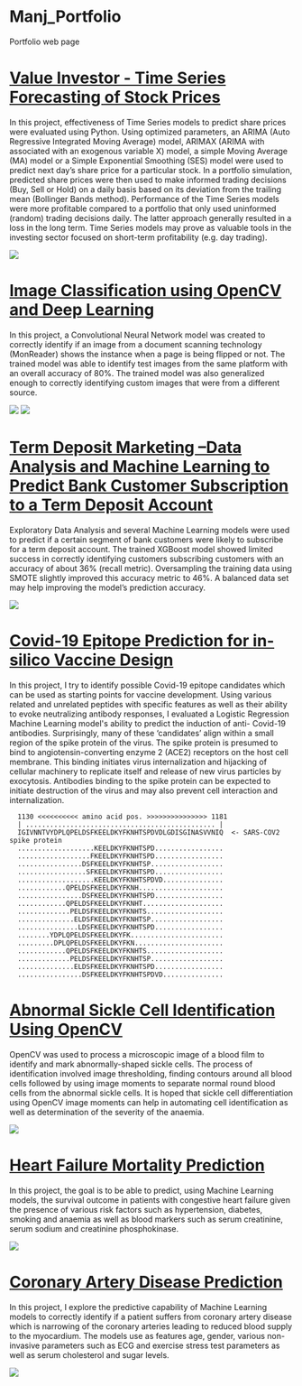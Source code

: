 # Manj_Portfolio
Portfolio web page
# [Value Investor -  Time Series Forecasting of Stock Prices](https://github.com/ManjWeerapura/MyProject/blob/main/Project_5_Value_Investor/Value_investor_8.ipynb)
In this project, effectiveness of Time Series models to predict share prices were evaluated using Python. Using optimized parameters, an ARIMA (Auto Regressive Integrated Moving Average) model, ARIMAX (ARIMA with associated with an exogenous variable X) model, a simple Moving Average (MA) model or a Simple Exponential Smoothing (SES) model were used to predict next day’s share price for a particular stock. In a portfolio simulation, predicted share prices were then used to make informed trading decisions (Buy, Sell or Hold) on a daily basis based on its deviation from the trailing mean (Bollinger Bands method). Performance of the Time Series models were more profitable compared to a portfolio that only used uninformed (random) trading decisions daily. The latter approach generally resulted in a loss in the long term. Time Series models may prove as valuable tools in the investing sector focused on short-term profitability (e.g. day trading).

![](https://github.com/ManjWeerapura/Manj_Portfolio/blob/main/Value_investor.png?raw=true)

# [Image Classification using OpenCV and Deep Learning](https://github.com/ManjWeerapura/MyProject/blob/main/Project_4_MonReader/MonReader_6.ipynb)
In this project, a Convolutional Neural Network model was created to correctly identify if an image from a document scanning technology (MonReader) shows the instance when a page is being flipped or not. The trained model was able to identify test images from the same platform with an overall accuracy of 80%.  The trained model was also generalized enough to correctly identifying custom images that were from a different source.

![](https://github.com/ManjWeerapura/Manj_Portfolio/blob/main/MonReader1.png?raw=true)
![](https://github.com/ManjWeerapura/Manj_Portfolio/blob/main/MonReader2.png?raw=true)

# [Term Deposit Marketing –Data Analysis and Machine Learning to Predict Bank Customer Subscription to a Term Deposit Account](https://github.com/ManjWeerapura/MyProject/blob/main/Project_2_Term_Deposit_Marketing/XvUFCXU1r4gS2yWr4.ipynb)
Exploratory Data Analysis and several Machine Learning models were used to predict if a certain segment of bank customers were likely to subscribe for a term deposit account. The trained XGBoost model showed limited success in correctly identifying customers subscribing customers with an accuracy of about 36% (recall metric). Oversampling the training data using SMOTE slightly improved this accuracy metric to 46%. A balanced data set may help improving the model’s prediction accuracy.

![](https://github.com/ManjWeerapura/Manj_Portfolio/blob/main/term_deposit.png?raw=true)

# [Covid-19 Epitope Prediction for in-silico Vaccine Design](https://github.com/ManjWeerapura/python_projects/blob/main/Covid19_epitope_prediction_for_vaccine_development/Covid19_antibody_prediction.ipynb)
In this project, I try to identify possible Covid-19 epitope candidates which can be used as starting points for vaccine development. Using various related and unrelated peptides with specific features as well as their ability to evoke neutralizing antibody responses, I evaluated a Logistic Regression Machine Learning model's ability to predict the induction of anti- Covid-19 antibodies.  Surprisingly, many of these ‘candidates’ align within a small region of the spike protein of the virus. The spike protein is presumed to bind to angiotensin-converting enzyme 2 (ACE2) receptors on the host cell membrane. This binding initiates virus internalization and hijacking of cellular machinery to replicate itself and release of new virus particles by exocytosis.  Antibodies binding to the spike protein can be expected to initiate destruction of the virus and may also prevent cell interaction and internalization.

      1130 <<<<<<<<<< amino acid pos. >>>>>>>>>>>>>>> 1181
      | ............................................... |
      IGIVNNTVYDPLQPELDSFKEELDKYFKNHTSPDVDLGDISGINASVVNIQ  <- SARS-COV2 spike protein
      ...................KEELDKYFKNHTSPD.................
      ..................FKEELDKYFKNHTSPD.................
      ................DSFKEELDKYFKNHTSP..................
      .................SFKEELDKYFKNHTSPD.................
      ...................KEELDKYFKNHTSPDVD...............
      ............QPELDSFKEELDKYFKNH.....................
      ................DSFKEELDKYFKNHTSPD.................
      ............QPELDSFKEELDKYFKNHT....................
      .............PELDSFKEELDKYFKNHTS...................
      ..............ELDSFKEELDKYFKNHTSP..................
      ...............LDSFKEELDKYFKNHTSPD.................
      ........YDPLQPELDSFKEELDKYFK.......................
      .........DPLQPELDSFKEELDKYFKN......................
      ............QPELDSFKEELDKYFKNHTS...................
      .............PELDSFKEELDKYFKNHTSP..................
      ..............ELDSFKEELDKYFKNHTSPD.................
      ................DSFKEELDKYFKNHTSPDVD...............

# [Abnormal Sickle Cell Identification Using OpenCV](https://github.com/ManjWeerapura/python_projects/blob/main/OpenCV_Sickle_cell_identification/sickle_cell_identification.ipynb)
OpenCV was used to process a microscopic image of a blood film to identify and mark abnormally-shaped sickle cells. The process of identification involved image thresholding, finding contours around all blood cells followed by using image moments to separate normal round blood cells from the abnormal sickle cells. It is hoped that sickle cell differentiation using OpenCV image moments can help in automating cell identification as well as determination of the severity of the anaemia.

![](https://github.com/ManjWeerapura/Manj_Portfolio/blob/main/sickle_cell_rs.png?raw=true)

# [Heart Failure Mortality Prediction](https://github.com/ManjWeerapura/python_projects/blob/main/Heart_Failure_Mortality_Prediction/heart-failure-mortality-predictions.ipynb)
In this project, the goal is to be able to predict, using Machine Learning models, the survival outcome in patients with congestive heart failure given the presence of various risk factors such as hypertension, diabetes, smoking and anaemia as well as blood markers such as serum creatinine, serum sodium and creatinine phosphokinase.

![](https://github.com/ManjWeerapura/Manj_Portfolio/blob/main/HF_mortality_risk.png?raw=true)

# [Coronary Artery Disease Prediction](https://github.com/ManjWeerapura/python_projects/blob/main/Coronary_Artery_Disease_Prediction/Heart_Disease_data_read.ipynb)
In this project, I explore the predictive capability of Machine Learning models to correctly identify if a patient suffers from coronary artery disease which is narrowing of the coronary arteries leading to reduced blood supply to the myocardium. The models use as features age, gender, various non-invasive parameters such as ECG and exercise stress test parameters as well as serum cholesterol and sugar levels.

![](https://github.com/ManjWeerapura/Manj_Portfolio/blob/main/Chest_pain_type.png?raw=true)

